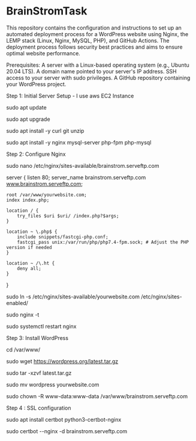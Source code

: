 # BrainStromTask

This repository contains the configuration and instructions to set up an automated deployment process for a WordPress website using Nginx, the LEMP stack (Linux, Nginx, MySQL, PHP), and GitHub Actions. The deployment process follows security best practices and aims to ensure optimal website performance.

Prerequisites:
A server with a Linux-based operating system (e.g., Ubuntu 20.04 LTS).
A domain name pointed to your server's IP address.
SSH access to your server with sudo privileges.
A GitHub repository containing your WordPress project.


Step 1: Initial Server Setup - I use aws EC2 Instance


sudo apt update

sudo apt upgrade

sudo apt install -y curl git unzip

sudo apt install -y nginx mysql-server php-fpm php-mysql



Step 2: Configure Nginx

sudo nano /etc/nginx/sites-available/brainstrom.serveftp.com


server {
    listen 80;
    server_name brainstrom.serveftp.com www.brainstrom.serveftp.com;

    root /var/www/yourwebsite.com;
    index index.php;

    location / {
        try_files $uri $uri/ /index.php?$args;
    }

    location ~ \.php$ {
        include snippets/fastcgi-php.conf;
        fastcgi_pass unix:/var/run/php/php7.4-fpm.sock; # Adjust the PHP version if needed
    }

    location ~ /\.ht {
        deny all;
    }
}


sudo ln -s /etc/nginx/sites-available/yourwebsite.com /etc/nginx/sites-enabled/

sudo nginx -t

sudo systemctl restart nginx



Step 3: Install WordPress

cd /var/www/

sudo wget https://wordpress.org/latest.tar.gz

sudo tar -xzvf latest.tar.gz

sudo mv wordpress yourwebsite.com

sudo chown -R www-data:www-data /var/www/brainstrom.serveftp.com



Step 4 : SSL configuration

sudo apt install certbot python3-certbot-nginx

sudo certbot --nginx -d brainstrom.serveftp.com







